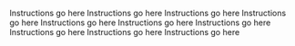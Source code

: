 Instructions go here
Instructions go here
Instructions go here
Instructions go here
Instructions go here
Instructions go here
Instructions go here
Instructions go here
Instructions go here
Instructions go here
